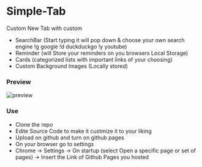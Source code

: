 # Simple-Tab
Custom New Tab with custom
* SearchBar (Start typing it will pop down & choose your own search engine !g google !d duckduckgo !y youtube)
* Reminder (will Store your reminders on you browsers Local Storage)
* Cards (categorized lists with important links of your choosing)
* Custom Background Images (Locally stored)

### Preview
![preview](https://i.imgur.com/VS5aB4R.png)


### Use
* Clone the repo 
* Edite Source Code to make it custmize it to your liking
* Upload on github and turn on github pages
* On your browser go to settings
* Chrome -> Settings -> On startup (select Open a specific page or set of pages) -> Insert the Link of Github Pages you hosted

